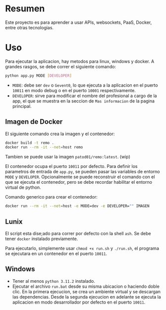 # Resumen

Este proyecto es para aprender a usar APIs, websockets, PaaS, Docker,
entre otras tecnologias.

# Uso

Para ejecutar la aplicacion, hay metodos para linux, windows y
docker. A grandes rasgos, se debe correr el siguiente comando:

```bash
python app.py MODE [DEVELOPER]
```

- `MODE`: debe ser `dev` o `Gevent0`, lo que ejecuta a la aplicacion
en el puerto `10011` en modo debug o en el puerto `10001`
respectivamente.
- `DEVELOPER`: sirve para modificar el nombre del profesional a cargo
de la app, el que se muestra en la seccion de `Mas informacion` de la
pagina principal.

## Imagen de Docker

El siguiente comando crea la imagen y el contenedor:

```bash
docker build -t remo .
docker run --rm -it --net=host remo
```

Tambien se puede usar la imagen `patod01/remo:latest`. (wip)

El contenedor ocupa el puerto `10011` por defecto. Para definir los
parametros de entrada de `app.py`, se pueden pasar las variables de
entorno `MODE` y `DEVELOPER`. Opcionalmente se puede reconstruir el
comando con el que se ejecuta el contenedor, pero se debe recordar
habilitar el entorno virtual de python.

Comando generico para crear el contenedor:

```bash
docker run --rm -it --net=host -e MODE=dev -e DEVELOPER="" IMAGEN
```

## Lunix

El script esta dise;ado para correr por defecto con la shell `ash`.
Se debe tener `docker` instalado previamente.

Para ejecutarlo, simplemente usar `chmod +x run.sh` y `./run.sh`, el
programa se ejecutara en un contenedor en el puerto `10011`.

## Windows

- Tener al menos `python 3.11.2` instalado.
- Ejecutar el archivo `run.bat` desde su misma ubicacion o haciendo
doble clic. En la primera ejecucion, se crea un ambiente virtual y se
descargan las dependencias. Desde la segunda ejecucion en adelante se
ejecuta la aplicacion en modo desarrollador por defecto en el puerto
`10011`.
